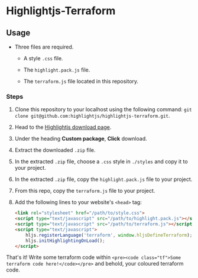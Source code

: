 # Highlightjs-Terraform

## Usage

* Three files are required.

    -  A style `.css` file.

    - The `highlight.pack.js` file.

    - The `terraform.js` file located in this repository.

### Steps

1. Clone this repository to your localhost using the following command: `git clone git@github.com:highlightjs/highlightjs-terraform.git`.

2. Head to the [Highlightjs download page](https://highlightjs.org/download/).

3. Under the heading **Custom package**, **Click** download.

4. Extract the downloaded `.zip` file.

5. In the extracted `.zip` file, choose a `.css` style in `./styles` and copy it to your project.

6. In the extracted `.zip` file, copy the `highlight.pack.js` file to your project.

7. From this repo, copy the `terraform.js` file to your project.

8. Add the following lines to your website's `<head>` tag:

    ```html
    <link rel="stylesheet" href="/path/to/style.css">
    <script type="text/javascript" src="/path/to/highlight.pack.js"></script>
    <script type="text/javascript" src="/path/to/terraform.js"></script>
    <script type="text/javascript">
        hljs.registerLanguage('terraform', window.hljsDefineTerraform);
        hljs.initHighlightingOnLoad();
    </script>
    ```

That's it! Write some terraform code within `<pre><code class="tf">Some terraform code here!</code></pre>` and behold, your coloured terraform code.